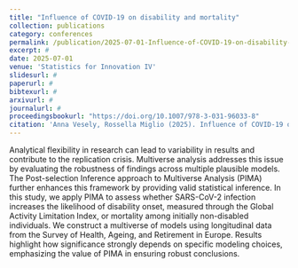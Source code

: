 ```yaml
---
title: "Influence of COVID-19 on disability and mortality"
collection: publications
category: conferences
permalink: /publication/2025-07-01-Influence-of-COVID-19-on-disability-and-mortality
excerpt: #
date: 2025-07-01
venue: 'Statistics for Innovation IV'
slidesurl: #
paperurl: #
bibtexurl: #
arxivurl: #
journalurl: #
proceedingsbookurl: "https://doi.org/10.1007/978-3-031-96033-8"
citation: 'Anna Vesely, Rossella Miglio (2025). Influence of COVID-19 on disability and mortality: a multiverse analysis with post-selection inference. <i>Statistics for Innovation IV</i>. ISBN: 9783031960338'
---
```

Analytical flexibility in research can lead to variability in results and contribute to the replication crisis. Multiverse analysis addresses this issue by evaluating the robustness of findings across multiple plausible models. The Post-selection Inference approach to Multiverse Analysis (PIMA) further enhances this framework by providing valid statistical inference. In this study, we apply PIMA to assess whether SARS-CoV-2 infection increases the likelihood of disability onset, measured through the Global Activity Limitation Index, or mortality among initially non-disabled individuals. We construct a multiverse of models using longitudinal data from the Survey of Health, Ageing, and Retirement in Europe. Results highlight how significance strongly depends on specific modeling choices, emphasizing the value of PIMA in ensuring robust conclusions.